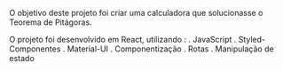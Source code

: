 O objetivo deste projeto foi criar uma calculadora que solucionasse o Teorema de Pitágoras.

O projeto foi desenvolvido em React, utilizando :
. JavaScript
. Styled-Componentes
. Material-UI
. Componentização
. Rotas
. Manipulação de estado
